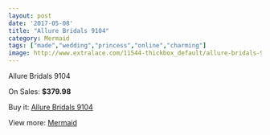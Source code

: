 ```yaml
---
layout: post
date: '2017-05-08'
title: "Allure Bridals 9104"
category: Mermaid
tags: ["made","wedding","princess","online","charming"]
image: http://www.extralace.com/11544-thickbox_default/allure-bridals-9104.jpg
---
```

Allure Bridals 9104

On Sales: **$379.98**
<a href="https://www.extralace.com/mermaid/5434-allure-bridals-9104.html"><amp-img layout="responsive" width="600" height="600" src="//www.extralace.com/11544-thickbox_default/allure-bridals-9104.jpg" alt="Allure Bridals 9104 0" /></a>
<a href="https://www.extralace.com/mermaid/5434-allure-bridals-9104.html"><amp-img layout="responsive" width="600" height="600" src="//www.extralace.com/11546-thickbox_default/allure-bridals-9104.jpg" alt="Allure Bridals 9104 1" /></a>
<a href="https://www.extralace.com/mermaid/5434-allure-bridals-9104.html"><amp-img layout="responsive" width="600" height="600" src="//www.extralace.com/11545-thickbox_default/allure-bridals-9104.jpg" alt="Allure Bridals 9104 2" /></a>

Buy it: [Allure Bridals 9104](https://www.extralace.com/mermaid/5434-allure-bridals-9104.html "Allure Bridals 9104")

View more: [Mermaid](https://www.extralace.com/5-mermaid "Mermaid")